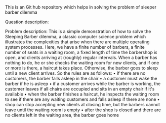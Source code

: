 This is an Git hub repository which helps in solving the problem of sleeper barber dilemma

Question description:

Problem description: This is a simple demonstration of how to solve the Sleeping
Barber dilemma, a classic computer science problem which illustrates the
complexities that arise when there are multiple operating system processes. Here, we
have a finite number of barbers, a finite number of seats in a waiting room, a fixed
length of time the barbershop is open, and clients arriving at (roughly) regular
intervals. When a barber has nothing to do, he or she checks the waiting room for
new clients, and if one or more is there, a haircut takes place. Otherwise, the barber
goes to sleep until a new client arrives. So the rules are as follows:
• if there are no customers, the barber falls asleep in the chair
• a customer must wake the barber if he is asleep
• if a customer arrives while the barber is working, the customer leaves if all chairs
are occupied and sits in an empty chair if it's available
• when the barber finishes a haircut, he inspects the waiting room to see if there are
any waiting customers and falls asleep if there are none
• shop can stop accepting new clients at closing time, but the barbers cannot leave
until the waiting room is empty
• after the shop is closed and there are no clients left in the waiting area, the barber
goes home


